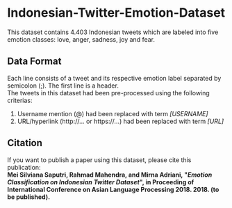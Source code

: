 # Indonesian-Twitter-Emotion-Dataset

This dataset contains 4.403 Indonesian tweets which are labeled into five emotion classes: love, anger, sadness, joy and fear. 

## Data Format
Each line consists of a tweet and its respective emotion label separated by semicolon (;). The first line is a header. </br>
The tweets in this dataset had been pre-processed using the following criterias:
1. Username mention (@) had been replaced with term *[USERNAME]*
2. URL/hyperlink (http://... or https://...) had been replaced with term *[URL]*

## Citation
If you want to publish a paper using this dataset, please cite this publication: <br />
**Mei Silviana Saputri, Rahmad Mahendra, and Mirna Adriani, "*Emotion Classification on Indonesian Twitter Dataset*", in Proceeding of International Conference on Asian Language Processing 2018. 2018. (to be published).**
